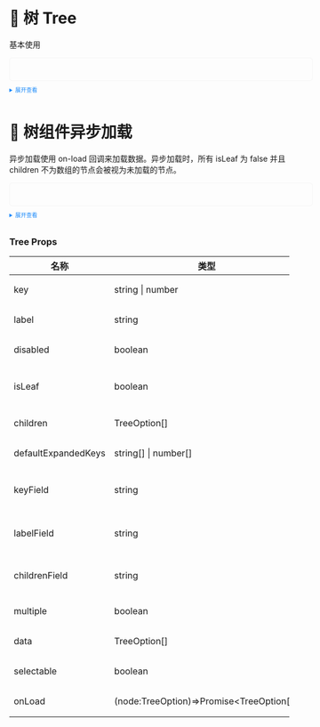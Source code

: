 <style>
  .example{
    border: 1px solid #f5f5f5;
    border-radius: 5px;
    padding:20px;
    width: 100%;
  }

  details > summary:first-of-type {
    font-size: 10px;
    padding: 8px 0;
    cursor: pointer;
    color: #1989fa;
  }
</style>

# 🌲 树 Tree

基本使用

<script setup lang="ts">
import { ref } from 'vue'
function createData(level = 4, parentKey = ''): any {
  if (!level) return []
  const arr = new Array(6 - level).fill(0)
  return arr.map((_, idx: number) => {
    const key = parentKey + level + idx
    return {
      label: createLabel(level), // 显示的内容
      key, // 为了唯一性
      children: createData(level - 1, key) // 孩子
    }
  })
}

function createLabel(level: number): string {
  if (level === 4) return '道生一'
  if (level === 3) return '一生二'
  if (level === 2) return '二生三'
  if (level === 1) return '三生万物'
  return ''
}

// 异步加载
function createData1() {
  return [
    {
      label: nextLabel(),
      key: 1,
      isLeaf: false // 这里isLeaf 为false 表示点击的时候动态的加载子节点
    },
    {
      label: nextLabel(),
      key: 2,
      isLeaf: false
    }
  ]
}

function nextLabel(currentLabel?: string | number): string {
  if (!currentLabel) return 'Out of Tao, One is born'
  if (currentLabel === 'Out of Tao, One is born') return 'Out of One, Two'
  if (currentLabel === 'Out of One, Two') return 'Out of Two, Three'
  if (currentLabel === 'Out of Two, Three') {
    return 'Out of Three, the created universe'
  }
  if (currentLabel === 'Out of Three, thecreated universe') {
    return 'Out of Tao, One is born'
  }
  return ''
}
const data1 = ref<TreeOption[]>(createData1())

const handleLoad = (node: TreeOption) => {
  return new Promise<TreeOption[]>(resolve => {
    setTimeout(() => {
      resolve([
        // 这个数据回作为当前展开的node的children属性
        {
          label: nextLabel(node.label),
          key: node.key + nextLabel(node.label),
          isLeaf: false
        }
      ])
    }, 1000)
  })
}
const data = ref(createData())
</script>

<div class="example">
  <k-tree :data="data"></k-tree>
</div>

<details>
<summary>展开查看</summary>

```vue
<template>
  <KTree :data="data"></KTree>
</template>
<script setup>
import { ref } from 'vue'
// 创建渲染数据
function createData(level = 4, parentKey = ''): any {
  if (!level) return []
  const arr = new Array(6 - level).fill(0)
  return arr.map((_, idx: number) => {
    const key = parentKey + level + idx
    return {
      label: createLabel(level), // 显示的内容
      key, // 为了唯一性
      children: createData(level - 1, key) // 孩子
    }
  })
}

function createLabel(level: number): string {
  if (level === 4) return '道生一'
  if (level === 3) return '一生二'
  if (level === 2) return '二生三'
  if (level === 1) return '三生万物'
  return ''
}
const data = ref<TreeOption[]>(createData())
</script>
```

</details>

# 🌲 树组件异步加载

异步加载使用 on-load 回调来加载数据。异步加载时，所有 isLeaf 为 false 并且 children 不为数组的节点会被视为未加载的节点。

<div class="example">
  <k-tree :data="data1" :on-load="handleLoad"> </k-tree>
</div>

<details>
<summary>展开查看</summary>

```vue
<template>
  <KTree :data="data" checkable></KTree>
</template>
<script setup>
import { ref } from 'vue'

function createData() {
  return [
    {
      label: nextLabel(),
      key: 1,
      isLeaf: false // 这里isLeaf 为false 表示点击的时候动态的加载子节点
    },
    {
      label: nextLabel(),
      key: 2,
      isLeaf: false
    }
  ]
}

function nextLabel(currentLabel?: string | number): string {
  if (!currentLabel) return 'Out of Tao, One is born'
  if (currentLabel === 'Out of Tao, One is born') return 'Out of One, Two'
  if (currentLabel === 'Out of One, Two') return 'Out of Two, Three'
  if (currentLabel === 'Out of Two, Three') {
    return 'Out of Three, the created universe'
  }
  if (currentLabel === 'Out of Three, thecreated universe') {
    return 'Out of Tao, One is born'
  }
  return ''
}
const data = ref<TreeOption[]>(createData())

const handleLoad = (node: TreeOption) => {
  return new Promise<TreeOption[]>(resolve => {
    setTimeout(() => {
      resolve([
        // 这个数据回作为当前展开的node的children属性
        {
          label: nextLabel(node.label),
          key: node.key + nextLabel(node.label),
          isLeaf: false
        }
      ])
    }, 1000)
  })
}
</script>
<template>
  <k-tree :data="data" :on-load="handleLoad"> </k-tree>
</template>
```

</details>

### Tree Props

| 名称 | 类型 | 默认值 | 说明 |
| --- | --- | --- | --- |
| key | string \| number | undefined | 图标颜色 |
| label | string | undefined | 图片大小 |
| disabled | boolean | false | 禁用节点 |
| isLeaf | boolean | undefined | 是否为叶子节点 |
| children | TreeOption[] | [] | 儿子节点 |
| defaultExpandedKeys | string[] \| number[] | [] | 要展开的 key |
| keyField | string | 'key' | key 字段的别名 |
| labelField | string | 'label' | label 字段的别名 |
| childrenField | string | 'children' | children 字段的别名 |
| multiple | boolean |  | 支持多选 |
| data | TreeOption[] | [] | 所有数据 |
| selectable | boolean | true | 是否可选 |
| onLoad | (node:TreeOption)=>Promise<TreeOption[]> | undefined | 异步加载方法 |
